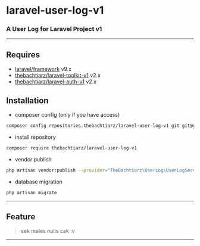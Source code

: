 # laravel-user-log-v1
### A User Log for Laravel Project v1

-------

## Requires
- [laravel/framework](https://github.com/laravel/framework/) v9.x
- [thebachtiarz/laravel-toolkit-v1](https://github.com/thebachtiarz/laravel-toolkit-v1/) v2.x
- [thebachtiarz/laravel-auth-v1](https://github.com/thebachtiarz/laravel-toolkit-v1/) v2.x

## Installation
- composer config (only if you have access)
```bash
composer config repositories.thebachtiarz/laravel-user-log-v1 git git@github.com:thebachtiarz/laravel-user-log-v1.git
```

- install repository
```bash
composer require thebachtiarz/laravel-user-log-v1
```

- vendor publish
``` bash
php artisan vendor:publish --provider="TheBachtiarz\UserLog\UserLogServiceProvider"
```

- database migration
``` bash
php artisan migrate
```

-------
## Feature

> sek males nulis cak :v
-------
